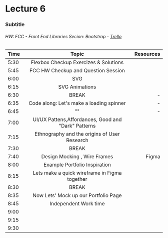 # Lecture 6
### Subtitle
###### HW: FCC - Front End Libraries Secion: Bootstrap - [Trello](https://trello.com/b/kP8TwrOh/mcc-frontend-academy)

| Time     |       Topic                            | Resources   |
| ---------|:-------------:                         | -----:      |
| 5:30     |  Flexbox Checkup Exercizes & Solutions    |             |
| 5:45     |  FCC HW Checkup and Question Session   |             |
| 6:00     |  SVG                                   |             |
| 6:15     |   SVG Animations                       |             |
| 6:30     | BREAK                                  |    -        |
| 6:35     |  Code along: Let's make a loading spinner|    -        |
| 6:45     |               ""                         |    -        |
| 7:00     |  UI/UX Pattens,Affordances, Good and "Dark" Patterns|             |
| 7:15     | Ethnography and the origins of User Research|             |
| 7:30     | BREAK                                  |             |
| 7:40     |  Design Mocking , Wire Frames          |  Figma      |
| 8:00     |    Example Portfolio Inspiration       |             |
| 8:15     |   Lets make a quick wireframe in Figma together|             |
| 8:30     | BREAK                                  |             |
| 8:35     |    Now Lets' Mock up our Portfolio Page|             |
| 8:45     |       Independent Work time            |             |
| 9:00     |                                        |             |
| 9:15     |                                        |             |
| 9:30     |                                        |             |